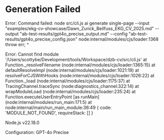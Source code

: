 # Generation Failed

Error: Command failed: node src/cli.js ai generate single-page --input "examples/ekg-cv-showcase/Dawn_Zurick_Beilfuss_EKG_CV_2025.md" --output "ab-test-results/gpt4o_precise_output.md" --config "ab-test-results/gpt4o_precise_config.json"
node:internal/modules/cjs/loader:1368
  throw err;
  ^

Error: Cannot find module '/Users/scottybe/Development/tools/Workspace/dzb-cv/src/cli.js'
    at Function._resolveFilename (node:internal/modules/cjs/loader:1365:15)
    at defaultResolveImpl (node:internal/modules/cjs/loader:1021:19)
    at resolveForCJSWithHooks (node:internal/modules/cjs/loader:1026:22)
    at Function._load (node:internal/modules/cjs/loader:1175:37)
    at TracingChannel.traceSync (node:diagnostics_channel:322:14)
    at wrapModuleLoad (node:internal/modules/cjs/loader:235:24)
    at Function.executeUserEntryPoint [as runMain] (node:internal/modules/run_main:171:5)
    at node:internal/main/run_main_module:36:49 {
  code: 'MODULE_NOT_FOUND',
  requireStack: []
}

Node.js v22.18.0


Configuration: GPT-4o Precise